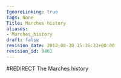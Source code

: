 ```yaml
---
IgnoreLinking: true
Tags: None
Title: Marches history
aliases:
- Marches_history
draft: false
revision_date: 2012-08-30 15:36:33+00:00
revision_id: 9461
---
```


#REDIRECT The Marches history